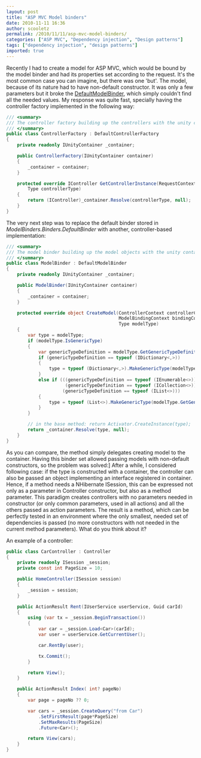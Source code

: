 ```yaml
---
layout: post
title: "ASP MVC Model binders"
date: 2010-11-11 16:36
author: scooletz
permalink: /2010/11/11/asp-mvc-model-binders/
categories: ["ASP MVC", "Dependency injection", "Design patterns"]
tags: ["dependency injection", "design patterns"]
imported: true
---
```


Recently I had to create a model for ASP MVC, which would be bound by the model binder and had its properties set according to the request. It's the most common case you can imagine, but there was one 'but'. The model, because of its nature had to have non-default constructor. It was only a few parameters but it broke the [DefaultModelBinder](http://msdn.microsoft.com/en-us/library/system.web.mvc.defaultmodelbinder%28VS.90%29.aspx "http://msdn.microsoft.com/en-us/library/system.web.mvc.defaultmodelbinder%28VS.90%29.aspx"), which simply couldn't find all the needed values. My response was quite fast, specially having the controller factory implemented in the following way:

```csharp
/// <summary>
/// The controller factory building up the controllers with the unity container.
/// </summary>
public class ControllerFactory : DefaultControllerFactory
{
    private readonly IUnityContainer _container;

    public ControllerFactory(IUnityContainer container)
    {
        _container = container;
    }

    protected override IController GetControllerInstance(RequestContext requestContext,
        Type controllerType)
    {
        return (IController)_container.Resolve(controllerType, null);
    }
}
```

The very next step was to replace the default binder stored in *ModelBinders.Binders.DefaultBinder* with another, controller-based implementation:

```csharp
/// <summary>
/// The model binder building up the model objects with the unity container.
/// </summary>
public class ModelBinder : DefaultModelBinder
{
    private readonly IUnityContainer _container;

    public ModelBinder(IUnityContainer container)
    {
        _container = container;
    }

    protected override object CreateModel(ControllerContext controllerContext,
                                          ModelBindingContext bindingContext,
                                          Type modelType)
    {
        var type = modelType;
        if (modelType.IsGenericType)
        {
            var genericTypeDefinition = modelType.GetGenericTypeDefinition();
            if (genericTypeDefinition == typeof (IDictionary<,>))
            {
                type = typeof (Dictionary<,>).MakeGenericType(modelType.GetGenericArguments());
            }
            else if (((genericTypeDefinition == typeof (IEnumerable<>)) ||
                      (genericTypeDefinition == typeof (ICollection<>))) ||
                     (genericTypeDefinition == typeof (IList<>)))
            {
                type = typeof (List<>).MakeGenericType(modelType.GetGenericArguments());
            }
        }

        // in the base method: return Activator.CreateInstance(type);
        return _container.Resolve(type, null);
    }
}
```

As you can compare, the method simply delegates creating model to the container. Having this binder set allowed passing models with non-default constructors, so the problem was solved:] After a while, I considered following case: if the type is constructed with a container, the controller can also be passed an object implementing an interface registered in container. Hence, if a method needs a NHibernate ISession, this can be expressed not only as a parameter in Controller constructor, but also as a method parameter. This paradigm creates controllers with no parameters needed in constructor (or only common parameters, used in all actions) and all the others passed as action parameters. The result is a method, which can be perfectly tested in an environment where the only smallest, needed set of dependencies is passed (no more constructors with not needed in the current method parameters). What do you think about it?

An example of a controller:
```csharp
public class CarController : Controller
{
    private readonly ISession _session;
    private const int PageSize = 10;

    public HomeController(ISession session)
    {
        _session = session;
    }

    public ActionResult Rent(IUserService userService, Guid carId)
    {
        using (var tx = _session.BeginTransaction())
        {
            var car = _session.Load<Car>(carId);
            var user = userService.GetCurrentUser();

            car.RentBy(user);

            tx.Commit();
        }

        return View();
    }

    public ActionResult Index( int? pageNo)
    {
        var page = pageNo ?? 0;

        var cars = _session.CreateQuery("from Car")
            .SetFirstResult(page*PageSize)
            .SetMaxResults(PageSize)
            .Future<Car>();

        return View(cars);
    }
}
```
